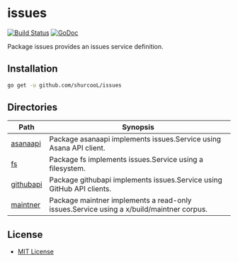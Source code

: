 issues
======

[![Build Status](https://travis-ci.org/shurcooL/issues.svg?branch=master)](https://travis-ci.org/shurcooL/issues) [![GoDoc](https://godoc.org/github.com/shurcooL/issues?status.svg)](https://godoc.org/github.com/shurcooL/issues)

Package issues provides an issues service definition.

Installation
------------

```bash
go get -u github.com/shurcooL/issues
```

Directories
-----------

| Path                                                                | Synopsis                                                                                |
|---------------------------------------------------------------------|-----------------------------------------------------------------------------------------|
| [asanaapi](https://godoc.org/github.com/shurcooL/issues/asanaapi)   | Package asanaapi implements issues.Service using Asana API client.                      |
| [fs](https://godoc.org/github.com/shurcooL/issues/fs)               | Package fs implements issues.Service using a filesystem.                                |
| [githubapi](https://godoc.org/github.com/shurcooL/issues/githubapi) | Package githubapi implements issues.Service using GitHub API clients.                   |
| [maintner](https://godoc.org/github.com/shurcooL/issues/maintner)   | Package maintner implements a read-only issues.Service using a x/build/maintner corpus. |

License
-------

-	[MIT License](https://opensource.org/licenses/mit-license.php)
